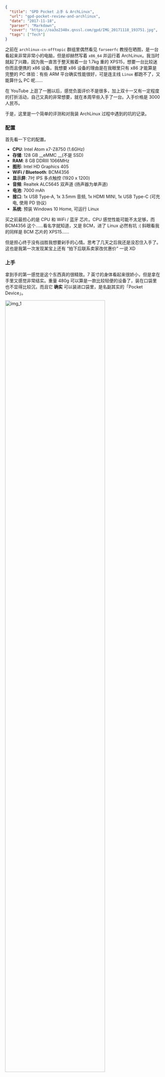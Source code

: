 ```json
{
  "title": "GPD Pocket 上手 & ArchLinux",
  "url": "gpd-pocket-review-and-archlinux",
  "date": "2017-11-18",
  "parser": "Markdown",
  "cover": "https://oa3o2340x.qnssl.com/gpd/IMG_20171118_193751.jpg",
  "tags": ["Tech"]
}
```

之前在 `archlinux-cn-offtopic` 群组里偶然看见 `farseerfc` 教授在晒图，是一台看起来非常非常小的电脑，但是却赫然写着 `x86_64` 并运行着 ArchLinux。我当时就起了兴趣，因为我一直苦于整天搬着一台 1.7kg 重的 XPS15，想要一台比较迷你而且便携的 x86 设备。我想要 x86 设备的理由是在我眼里只有 x86 才能算是完整的 PC 体验：有些 ARM 平台确实性能很好，可是连主线 `Linux` 都跑不了，又能算什么 PC 呢……

在 YouTube 上逛了一圈以后，感觉负面评价不是很多，加上双十一又有一定程度的打折活动，自己又真的非常想要，就在本周早些入手了一台。入手价格是 3000 人民币。

于是，这里是一个简单的评测和对我装 ArchLinux 过程中遇到的坑的记录。

### 配置

首先看一下它的配置。

* __CPU__: Intel Atom x7-Z8750 (1.6GHz)
* __存储__: 128 GB __eMMC __(不是 SSD)
* __RAM__: 8 GB DDRIII 1066MHz
* __图形__: Intel HD Graphics 405
* __WiFi / Bluetooth__: BCM4356
* __显示屏__: 7吋 IPS 多点触控 (1920 x 1200)
* __音频__: Realtek ALC5645 双声道 (扬声器为单声道)
* __电池__: 7000 mAh
* __接口__: 1x USB Type-A, 1x 3.5mm 音频, 1x HDMI MINI, 1x USB Type-C (可充电, 使用 PD 协议)
* __系统__: 预装 Windows 10 Home, 可运行 Linux

买之前最担心的是 CPU 和 WiFi / 蓝牙 芯片。CPU 感觉性能可能不太足够，而 BCM4356 这个……看名字就知道，又是 BCM，进了 Linux 必然有坑 :( 斜眼看我的同样是 BCM 芯片的 XPS15……

但是担心终于没有战胜我想要剁手的心情。思考了几天之后我还是没忍住入手了。这也是我第一次发现某宝上还有 “拍下后联系卖家改优惠价” 一说 XD

### 上手

拿到手的第一感觉是这个东西真的很精致。7 英寸的身体看起来很娇小，但是拿在手里又感觉非常结实。重量 480g 可以算是一款比较轻便的设备了，装在口袋里也不显得比较沉，而且它 __确实__ 可以装进口袋里，是名副其实的「Pocket Device」。

![img_1](https://oa3o2340x.qnssl.com/gpd/IMG_20171118_194005.jpg)

铝制的外壳看起来则非常 MacBook，正如大部分评测里所说的一样。我不想评价这是不是好事，我只能说这个外壳的手感算是我碰过的设备里最好的一个。而这块 IPS 屏幕则绝对是一个惊喜 —— 颜色非常正，没有坏点，也没有漏光问题。7吋的 1920x1200 屏幕看起来非常清晰（当然，这也导致了之后运行 Linux 的时候遇到的一些问题）。整个屏幕看起来的舒适程度要胜过我的 XPS15。当然，我手上的这台 XPS15 的屏幕有几个坏点，而且不属于 HiDPI 范围，似乎也没有什么可比较的……这里有一点要吐槽的是官方送的那一块贴膜的 __正反面标反了__，直接导致我把那块贴膜给贴废了……从其他几位用户那里得知这似乎是普遍情况，请各位想要购买的朋友注意了。

预装的是 Windows 10 Home。我不知道盒子上贴的序列号有什么用，因为一开机就已经是激活状态了 —— 也许是给重装使用的？我只开机了一次稍微测试了一下各种功能确认没有问题以后就把 Windows 10 格式化掉然后安装 ArchLinux 了。在讨论这个设备上安装 Linux 的过程之前，我想先讨论几个别的问题。

### 键盘

之所以把键盘单独拿出来说，是因为这个键盘是很多评测吐槽的对象。确实，因为只有 7 吋的大小，这个键盘的布局非常奇葩 —— 大写锁定缩的小小的被塞在 A 的左边，整个 A 行被往右平移了，退格在上删除在下，几个特殊符号被塞在了右下角。适应了全键盘以后，再使用这个键盘显得非常困难。

不过，把完整的键盘塞在这么小一个设备上也不是什么容易的事情。又要完整的键盘，又要键的大小足够手指敲击，相当的困难。GPD 家的前代作品 `GPD Win` 就有一个非常奇葩的键盘，我上上周使用过一会儿别人的 `GPD Win`，觉得那个超级迷你版的全键盘才更加的恐怖 —— 问题不在于布局，而在于那个东西上的键盘的键都只有不到一个指甲盖的大小……

在使用了两天之后，我觉得 `GPD Pocket` 的这块键盘还算可以接受。稍微适应以后双手打字并没有太大的问题，两个手也不会撞在一起，只是当用到一些键位特殊的键的时候需要反应一段时间。当然，我也不会建议谁在这个设备上输入大段的文字。还有一种操作方法是双手握持设备然后用拇指敲击键盘，但是这样的话使用指点杆稍微有点难受。说到指点杆，我觉得这个设备上使用指点杆简直是绝配了，有完整的鼠标体验而且节省了空间 —— 只可惜这个指点杆不支持中键滚动。

### 性能

性能是很多人关注的问题，而实话实说，这个设备的性能绝对不算好，也算是比较长的续航的代价之一吧。原装的 `Windows` 我没有详细测试过，但是我运行的 `GNOME` 时常有卡顿的现象存在。考虑到 `GNOME` 大量依赖 `JavaScript`，我猜测如果使用 `KDE Plasma` 的话可能会好很多。

不过我使用 `Firefox Nightly` 进行基本的网页浏览并没有遇到太大的问题，基本上都能够胜任。看 YouTube 1080P 也没有太大的压力，而 4K 则经常出现掉帧。在访问大量使用 JS 的网站的时候，例如淘宝，耗电量会有一定程度上的上升。这也在合情合理的范围之中。

我粗略尝试运行了一下 `Visual Studio Code`，发现基本的功能使用上是没问题的。虽然我不指望用这个进行什么高性能的开发，但是我估计应急写写代码也是完全可行的操作。在安装新字体更新 `fontcache` 的时候则会感受到明显的卡死现象，这时候 CPU 占用变成 100%，显然是性能不足了。好在这种操作也不会天天执行。

作为一个（伪）音乐爱好者，我也尝试了使用这个东西作为 MIDI 合成器，结果是几乎完美。只是扬声器比较烂，需要自己插耳机解决 :(

![img_midi](https://oa3o2340x.qnssl.com/gpd/IMG_20171118_124805.jpg)

也算是终于不用拖老远的线把它接到我的笔记本电脑上了（这个键盘附近已经放不下我的大 XPS 了）

对于性能这个话题，总而言之，它不是一个高性能设备，如果你是为了性能而来，那有更多的设备可供选择。但是它是绝对可以满足基本的使用需求的，甚至可以进行一点低性能要求的开发工作。游戏运行我暂时没有测试，根据其他的评测所言，进行一些微调以后，这个 `Intel HD Graphics 405` 是足够胜任简单的 3D 游戏的。

P.S. 我并没有进行跑分，但是昨天晚上运行了一下 `openssl speed rsa2048` 和 `openssl speed ecdsap256`，结果分别是 `219.7 sign/s + 7584.8 verify/s` 和 `5965.6 sign/s + 2638.2 verify/s`，供各位参考。

### ArchLinux 安装

オニーチャン、ArchLinux をインストールしてください。

emmm 开玩笑的。不过说了这么多，是时候安装 `ArchLinux` 了。我们伟大的先驱者（雾）们已经在 ArchWiki 上给 GPDP 开了一个页面来描述可能遇到的问题和解决方案，链接在 [这里](https://wiki.archlinux.org/index.php/GPD_Pocket)。下面对于这些已经提及的问题可能就不再描述了。

首先是安装的方式。要从 USB 启动，你需要首先进入 BIOS 关闭 `Fast boot`。进入 BIOS 的方法是开机狂敲 Del。BIOS 内屏幕的方向是错误的，你需要把设备旋转过来才能操作。建议不要使用鼠标而是使用方向键来选择，电源键确认。关闭之后，插上 ArchLinux 引导介质，然后在开机的时候按 F7 (注意你需要按住 Fn 键以使用 F 系列按键)，即可选择 USB 引导。需要注意的是它只能使用 `UEFI` 的引导介质。

引导进入 ArchLinux 安装环境之后默认的屏幕旋转也是错误的。要想解决这个问题，需要在引导进入安装环境之前的启动菜单(systemd-boot)界面上按 e 编辑内核命令行，在最后加入 `fbcon=rotate:1`。如此操作之后启动就是正确的屏幕方向了。进入之后的命令行的字实在太小，可以暂时使用 `setfont sun12x22` 来获得一个稍微大点的字体。

之后的操作和标准的 ArchLinux 安装过程一样，只是磁盘路径比较特殊，是 `/dev/mmcblk0`，因为这个小家伙使用的是 eMMC。不过，在安装盘里是没法正常使用 WiFi 的，你可以选择使用 USB 有线网络或者干脆直接用安卓手机来共享网络进行安装。安装之后参照 ArchWiki 上的 WiFi 部分，把两个文件 `brcmfmac4356-pcie.{txt,bin}` 放入 `/lib/firmware/brcm/` 就可以正常使用无线网络了。

在设置声音的时候，似乎 ArchWiki 上提供的配置中的最后一行

```
set-sink-port alsa_output.platform-cht-bsw-rt5645.HiFi__hw_chtrt5645__sink [Out] Speaker
```

会导致 PulseAudio 直接启动不了。我直接删除了这一行，~~然后在桌面环境里选择默认输出，解决了这个问题。~~ 后来发现正确的配置应当是这样

```
set-card-profile alsa_card.platform-cht-bsw-rt5645 HiFi
set-default-sink alsa_output.platform-cht-bsw-rt5645.HiFi__hw_chtrt5645_0__sink
```

以上内容添加进 `/etc/pulse/default.pa` 即可

ArchLinux 默认安装的是主线内核。使用主线内核是可以正常启动 GPDP 的，大部分功能也是可用的，除了 亮度调节、蓝牙、电池充电状态 这些功能以外。另外，主线内核的音频还存在撕裂问题。要使用这些功能，你需要使用 `linux-jwrdegoede` —— 这是一个以前玩 `Allwinner` 的大佬做的内核，使用它的话几乎全部功能都正常（你需要学会如何给 ArchLinux 使用非默认内核，这个教程网上一大堆）。当然，蓝牙的话，需要手动载入一下 `btusb` 模块，编辑 `/etc/modules-load.d/` 里面的内容让它自动载入即可。

我一般习惯在安装环境里把命令行和网络配好就重启进入系统继续安装。在这里需要注意的问题是，当你配置 `bootloader` 的时候，__一定要记得__给内核命令行加上 `fbcon=rotate:1`，否则重启以后你的屏幕就又不对了 :(

### 桌面环境

桌面环境安装和标准方式一样，我选择了 GNOME，所以 `pacman -S gnome` 即可。由于 ArchWiki 上没有包含关于 GNOME Wayland 的内容，我在这里稍微描述一下遇到的问题。

首先是屏幕旋转。你需要编辑 `~/.config/monitors.xml` 用以下配置把它转过来（不知道为什么我的 GNOME 没有自动生成这个文件的默认内容，以下来自于 `farseerfc` 提供的配置）

```xml
<monitors version="2">
  <configuration>
    <logicalmonitor>
      <x>0</x>
      <y>0</y>
      <scale>2</scale>
      <primary>yes</primary>
      <transform>
        <rotation>right</rotation>
        <flipped>no</flipped>
      </transform>
      <monitor>
        <monitorspec>
          <connector>DSI-1</connector>
          <vendor>unknown</vendor>
          <product>unknown</product>
          <serial>unknown</serial>
        </monitorspec>
        <mode>
          <width>1200</width>
          <height>1920</height>
          <rate>60.384620666503906</rate>
        </mode>
      </monitor>
    </logicalmonitor>
  </configuration>
</monitors>
```

保存后重新进入 GNOME 即可。这会同时把显示内容缩放为两倍大小（一倍大小在旋转正确以后实在看不见任何内容……）但是两倍有点大了，要想使用分数缩放需要执行

```bash
gsettings set org.gnome.mutter experimental-features "['scale-monitor-framebuffer']"
```

然后继续编辑 `~/.config/monitors.xml` 把 `<scale>` 那边的数值改成 1.5 之类的就可以了。不过这样设置以后部分界面会显得有点模糊，大概得等 GNOME 和软件开发者们修复 HiDPI 的问题了。有的软件也有自己的缩放设置，可能需要单独调节。另外推荐在 GNOME Tweak Tool 里把字体缩放也设置成 1.1 或者更大，这样看起来舒服一些。

如果你想要把登录界面也转过来，你需要在 `/var/lib/gdm/.config/monitors.xml` 中键入同样的内容。不过我暂时没有找到让登录界面也使用分数缩放的方法，所以我直接让它两倍缩放了。

P.S. 我从奇怪的地方看见了下面这句东西

```bash
gsettings set org.gnome.desktop.interface scaling-factor 2
```

似乎也是设置缩放的，但好像并不管用。

### 总结

似乎要说的暂时就这么多，Linux 上的更多问题在 ArchWiki 上都有详细的说明。一篇博客也差不多水完了，下面是总结

__优点__:

* 便携
* x86 完整 PC 体验
* 屏幕养眼
* 做工精致
* 接口足够多

__缺点__:

* 性能较低
* 键盘布局很谜
* WiFi 信号似乎有时候不太好
* 自带扬声器不行，不过耳机输出还好
* BIOS 对屏幕默认旋转设置不对导致自己装系统有点麻烦
* 比较贵

这并不是针对每一个人的设备。如果你需要的是一个非常便携而且可爱的 x86 设备，而且你又是一个折腾党，喜欢玩各种各样的东西，那么它可能正是你的菜。否则，可能安卓平板会是更好的选择。当然，在购买之前请详细阅读各种 Wiki 和其他人的各种评测再做决定。

### 剩下的图

emm 还有几张和 XPS 的合照

![img_xps1](https://oa3o2340x.qnssl.com/gpd/IMG_20171117_203256.jpg)  
![img_xps2](https://oa3o2340x.qnssl.com/gpd/IMG_20171118_193917.jpg)

### EDIT1: 蓝牙耳机

之前蓝牙正常了一直没测试过，今天突然想起来测试一下蓝牙耳机是否可用，结果当然是 —— 默认配置下并不能工作。连接以后识别不出 A2DP，导致直接没办法输出音频……

我首先按照各种奇奇怪怪的论坛上的说明在 `/etc/pulse/system.pa` 里加入了

```
load-module module-bluez5-device
load-module module-bluez5-discover
```

然后按照 [ArchWiki](https://wiki.archlinux.org/index.php/Bluetooth_headset#A2DP_not_working_with_PulseAudio) 上的说明，我禁用了 `gdm` 开启的 `PulseAudio` （创建一个 `/var/lib/gdm/.config/systemd/user/pulseaudio.socket`，把它软链接到 `/dev/null` 即可），然后使用

```bash
bluetoothctl
pair YOUR_HEADPHONE_MAC_ADDRESS
connect YOUR_HEADPHONE_MAC_ADDRESS
```

手动连接。之后，使用 `pacmd ls` 查看你的蓝牙耳机的设备编号（假设它是 `INDEX`），然后执行

```
pacmd set-card-profile INDEX a2dp_sink
```

耳机就可用了。不过在这之后，每次连接的时候似乎都要重新连接几次并在 GNOME 的音频设置里手动选择耳机为音频设备以后才能使用…… 至少是能用啦。

<style>
img[alt*="img_"] {
  width: 80%;
}
</style>